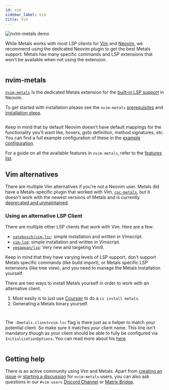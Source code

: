 ```yaml
---
id: vim
sidebar_label: Vim
title: Vim
---
```


![nvim-metals demo](https://github.com/scalameta/gh-pages-images/blob/master/metals/vim/BglIFli.gif?raw=true)

While Metals works with most LSP clients for [Vim](https://www.vim.org/) and
[Neovim](https://neovim.io/), we recommend using the dedicated Neovim plugin to
get the best Metals support. Metals has many specific commands and LSP
extensions that won't be available when not using the extension.

```scala mdoc:requirements

```

## nvim-metals

[`nvim-metals`](https://github.com/scalameta/nvim-metals) Is the dedicated
Metals extension for the [built-in LSP
support](https://neovim.io/doc/user/lsp.html) in Neovim.

To get started with installation please see the `nvim-metals`
[prerequisites](https://github.com/scalameta/nvim-metals#prerequisites) and
[installation steps](https://github.com/scalameta/nvim-metals#installation).

```scala mdoc:releases

```


Keep in mind that by default Neovim doesn't have default mappings for the
functionality you'll want like, hovers, goto definition, method signatures, etc.
You can find a full example configuration of these in the [example
configuration](https://github.com/scalameta/nvim-metals/discussions/39).

For a guide on all the available features in `nvim-metals`, refer to the
[features list](https://github.com/scalameta/nvim-metals/discussions/279).

## Vim alternatives

There are multiple Vim alternatives if you're not a Neovim user. Metals did have
a Metals-specific plugin that worked with Vim,
[`coc-metals`](https://github.com/scalameta/coc-metals), but it doesn't work
with the newest versions of Metals and is currently [deprecated and
unmaintained](https://github.com/scalameta/coc-metals/issues/460).

### Using an alternative LSP Client

There are multiple other LSP clients that work with Vim. Here are a few:

- [`natebosch/vim-lsc`](https://github.com/natebosch/vim-lsc/): simple installation and written in Vimscript.
- [`vim-lsp`](https://github.com/prabirshrestha/vim-lsp): simple installation and written in
    Vimscript.
- [`yegappan/lsp`](https://github.com/yegappan/lsp): Very new and targeting
    Vim9.

Keep in mind that they have varying levels of LSP support, don't support Metals
specific commands (like build import), or Metals specific LSP extensions (like
tree view), and you need to manage the Metals installation yourself.

There are two ways to install Metals yourself in order to work with an
alternative client.

1. Most easily is to just use [Coursier](https://get-coursier.io/) to do a `cs
   install metals`.
2. Generating a Metals binary yourself.

```scala mdoc:generic

```

```scala mdoc:bootstrap:metals-vim vim-lsc

```

The `-Dmetals.client=vim-lsc` flag is there just as a helper to match your
potential client. So make sure it matches your client name. This line isn't
mandatory though as your client should be able to fully be configured via
`InitializationOptions`. You can read more about his
[here](https://scalameta.org/metals/blog/2020/07/23/configuring-a-client#initializationoptions).

```scala mdoc:scalafix

```

## Getting help

There is an active community using Vim and Metals. Apart from [creating an
issue](https://github.com/scalameta/nvim-metals/issues/new/choose) or [starting
a discussion](https://github.com/scalameta/nvim-metals/discussions) for
`nvim-metals` users, you can also ask questions in our `#vim-users` [Discord
Channel](https://discord.gg/FaVDrJegEh) or [Matrix
Bridge](https://matrix.to/#/#scalameta:vim-users).
